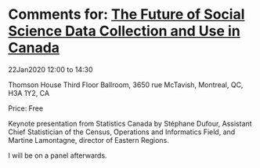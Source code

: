 # Comments for: [The Future of Social Science Data Collection and Use in Canada](https://www.mcgill.ca/sociology/channels/event/weekly-seminar-statistics-canada-future-social-science-data-collection-and-use-canada-301188)

22Jan2020 12:00 to 14:30

Thomson House Third Floor Ballroom, 3650 rue McTavish, Montreal, QC, H3A 1Y2, CA

Price: Free

Keynote presentation from Statistics Canada by Stéphane Dufour, Assistant Chief Statistician of the Census, Operations and Informatics Field, and Martine Lamontagne, director of Eastern Regions.

I will be on a panel afterwards. 
